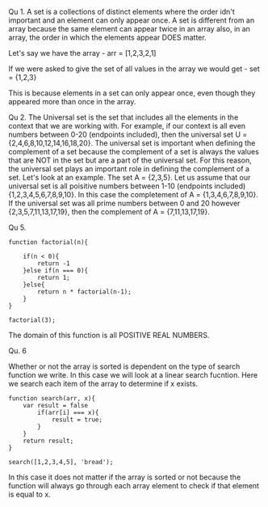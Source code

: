 Qu 1. 
A set is a collections of distinct elements where the order idn't important and an element can only appear once. A set is different from an array because the same element can appear twice in an array also, in an array, the order in which the elements appear DOES matter. 

Let's say we have the array - arr = [1,2,3,2,1]

If we were asked to give the set of all values in the array we would get - set = {1,2,3}

This is because elements in a set can only appear once, even though they appeared more than once in the array. 


Qu 2. 
The Universal set is the set that includes all the elements in the context that we are working with. For example, if our context is all even numbers between 0-20 (endpoints included), then the universal set U = {2,4,6,8,10,12,14,16,18,20}. The universal set is important when defining the complement of a set because the complement of a set is always the values that are NOT in the set but are a part of the universal set. For this reason, the universal set plays an important role in defining the complement of a set. 
Let's look at an example. The set A = {2,3,5}. 
Let us assume that our universal set is all poisitive numbers between 1-10 (endpoints included) {1,2,3,4,5,6,7,8,9,10}. In this case the completement of A = {1,3,4,6,7,8,9,10}.
If the universal set was all prime numbers between 0 and 20 however {2,3,5,7,11,13,17,19}, then the complement of A = {7,11,13,17,19}.



Qu 5. 

	function factorial(n){

    	if(n < 0){
        	return -1
    	}else if(n === 0){
        	return 1;
    	}else{
        	return n * factorial(n-1);
    	}	
	}

	factorial(3);

The domain of this function is all POSITIVE REAL NUMBERS. 


Qu. 6

Whether or not the array is sorted is dependent on the type of search function we write. In this case we will look at a linear search fucntion. Here we search each item of the array to determine if x exists. 

	function search(arr, x){
    	var result = false
         	if(arr[i] === x){
            	result = true;
        	}
    	}
    	return result;
	}

	search([1,2,3,4,5], 'bread');

In this case it does not matter if the array is sorted or not because the function will always go through each array element to check if that element is equal to x. 